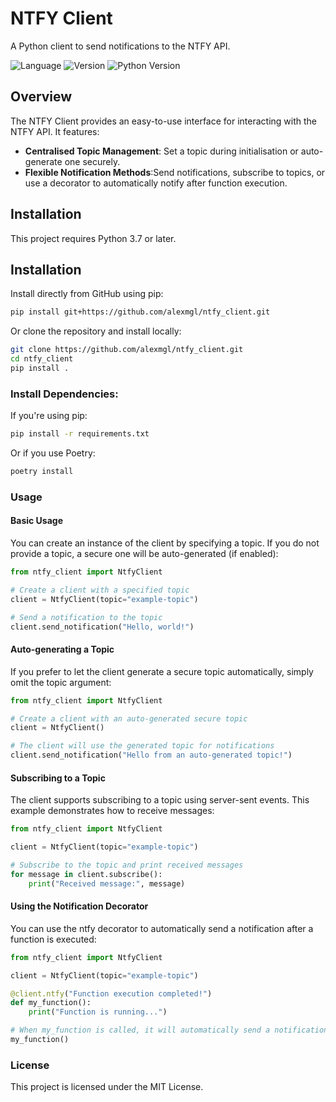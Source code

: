 # NTFY Client

A Python client to send notifications to the NTFY API.

![Language](https://img.shields.io/badge/language-Python-blue)
![Version](https://img.shields.io/badge/version-v1.0.1-brightgreen)
![Python Version](https://img.shields.io/badge/python-%3E%3D3.6-informational)

## Overview

The NTFY Client provides an easy-to-use interface for interacting with the NTFY API. It features:
- **Centralised Topic Management**: Set a topic during initialisation or auto-generate one securely.
- **Flexible Notification Methods**:Send notifications, subscribe to topics, or use a decorator to automatically notify after function execution.

## Installation

This project requires Python 3.7 or later.

## Installation

Install directly from GitHub using pip:

```bash
pip install git+https://github.com/alexmgl/ntfy_client.git
```

Or clone the repository and install locally:

```bash
git clone https://github.com/alexmgl/ntfy_client.git
cd ntfy_client
pip install .
```

### Install Dependencies:

If you're using pip:

```bash
pip install -r requirements.txt
```

Or if you use Poetry:

```bash
poetry install
```

### Usage

#### Basic Usage

You can create an instance of the client by specifying a topic. If you do not provide a topic, a secure one will be auto-generated (if enabled):
```python
from ntfy_client import NtfyClient

# Create a client with a specified topic
client = NtfyClient(topic="example-topic")

# Send a notification to the topic
client.send_notification("Hello, world!")
```

#### Auto-generating a Topic

If you prefer to let the client generate a secure topic automatically, simply omit the topic argument:
```python
from ntfy_client import NtfyClient

# Create a client with an auto-generated secure topic
client = NtfyClient()

# The client will use the generated topic for notifications
client.send_notification("Hello from an auto-generated topic!")
```

#### Subscribing to a Topic
The client supports subscribing to a topic using server-sent events. This example demonstrates how to receive messages:
```python
from ntfy_client import NtfyClient

client = NtfyClient(topic="example-topic")

# Subscribe to the topic and print received messages
for message in client.subscribe():
    print("Received message:", message)
```

#### Using the Notification Decorator
You can use the ntfy decorator to automatically send a notification after a function is executed:
```python
from ntfy_client import NtfyClient

client = NtfyClient(topic="example-topic")

@client.ntfy("Function execution completed!")
def my_function():
    print("Function is running...")

# When my_function is called, it will automatically send a notification.
my_function()
```

### License
This project is licensed under the MIT License.